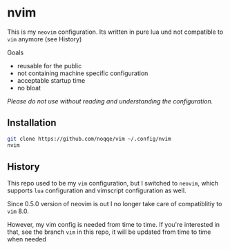 # nvim

This is my `neovim` configuration. Its written in pure lua und not compatible
to `vim` anymore (see History)

Goals
* reusable for the public
* not containing machine specific configuration
* acceptable startup time
* no bloat

*Please do not use without reading and understanding the configuration.*

## Installation

```bash
git clone https://github.com/noqqe/vim ~/.config/nvim
nvim
```

## History

This repo used to be my `vim` configuration, but I switched to `neovim`, which
supports `lua` configuration and vimscript configuration as well.

Since 0.5.0 version of neovim is out I no longer take care of compatiblitiy
to `vim` 8.0.

However, my vim config is needed from time to time. If you're interested in
that, see the branch `vim` in this repo, it will be updated from time to time
when needed
